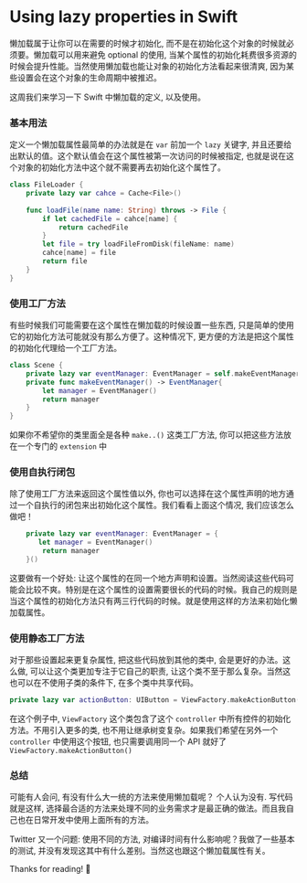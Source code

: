 # Using lazy properties in Swift

懒加载属于让你可以在需要的时候才初始化, 而不是在初始化这个对象的时候就必须要。懒加载可以用来避免 optional 的使用, 当某个属性的初始化耗费很多资源的时候会提升性能。当然使用懒加载也能让对象的初始化方法看起来很清爽, 因为某些设置会在这个对象的生命周期中被推迟。

这周我们来学习一下 Swift 中懒加载的定义, 以及使用。

### 基本用法

定义一个懒加载属性最简单的办法就是在 `var` 前加一个 `lazy` 关键字, 并且还要给 出默认的值。这个默认值会在这个属性被第一次访问的时候被指定, 也就是说在这个对象的初始化方法中这个就不需要再去初始化这个属性了。

```swift
class FileLoader {
    private lazy var cahce = Cache<File>()
    
    func loadFile(name name: String) throws -> File {
        if let cachedFile = cahce[name] {
            return cachedFile
        }
        let file = try loadFileFromDisk(fileName: name)
        cahce[name] = file
        return file
    }
}
```

### 使用工厂方法

有些时候我们可能需要在这个属性在懒加载的时候设置一些东西, 只是简单的使用它的初始化方法可能就没有那么方便了。这种情况下, 更方便的方法是把这个属性的初始化代理给一个工厂方法。

```swift
class Scene {
    private lazy var eventManager: EventManager = self.makeEventManager()
    private func makeEventManager() -> EventManager{
        let manager = EventManager()
        return manager
    }
}
```


如果你不希望你的类里面全是各种 `make..()` 这类工厂方法, 你可以把这些方法放在一个专门的 `extension` 中

### 使用自执行闭包

除了使用工厂方法来返回这个属性值以外, 你也可以选择在这个属性声明的地方通过一个自执行的闭包来出初始化这个属性。我们看看上面这个情况, 我们应该怎么做吧！

```swift
    private lazy var eventManager: EventManager = {
       let manager = EventManager()
        return manager
    }()
```

这要做有一个好处: 让这个属性的在同一个地方声明和设置。当然阅读这些代码可能会比较不爽。特别是在这个属性的设置需要很长的代码的时候。我自己的规则是当这个属性的初始化方法只有两三行代码的时候。就是使用这样的方法来初始化懒加载属性。

### 使用静态工厂方法

对于那些设置起来更复杂属性, 把这些代码放到其他的类中, 会是更好的办法。这么做, 可以让这个类更加专注于它自己的职责, 让这个类不至于那么复杂。当然这也可以在不使用子类的条件下, 在多个类中共享代码。


```swift
private lazy var actionButton: UIButton = ViewFactory.makeActionButton()
```

在这个例子中, `ViewFactory` 这个类包含了这个 `controller` 中所有控件的初始化方法。不用引入更多的类, 也不用让继承树变复杂。如果我们希望在另外一个 `controller` 中使用这个按钮, 也只需要调用同一个 API 就好了 `ViewFactory.makeActionButton()`

### 总结

可能有人会问, 有没有什么大一统的方法来使用懒加载呢？ 个人认为没有. 写代码就是这样, 选择最合适的方法来处理不同的业务需求才是最正确的做法。而且我自己也在日常开发中使用上面所有的方法。

Twitter 又一个问题: 使用不同的方法, 对编译时间有什么影响呢？我做了一些基本的测试, 并没有发现这其中有什么差别。当然这也跟这个懒加载属性有关。

Thanks for reading! 🚀

